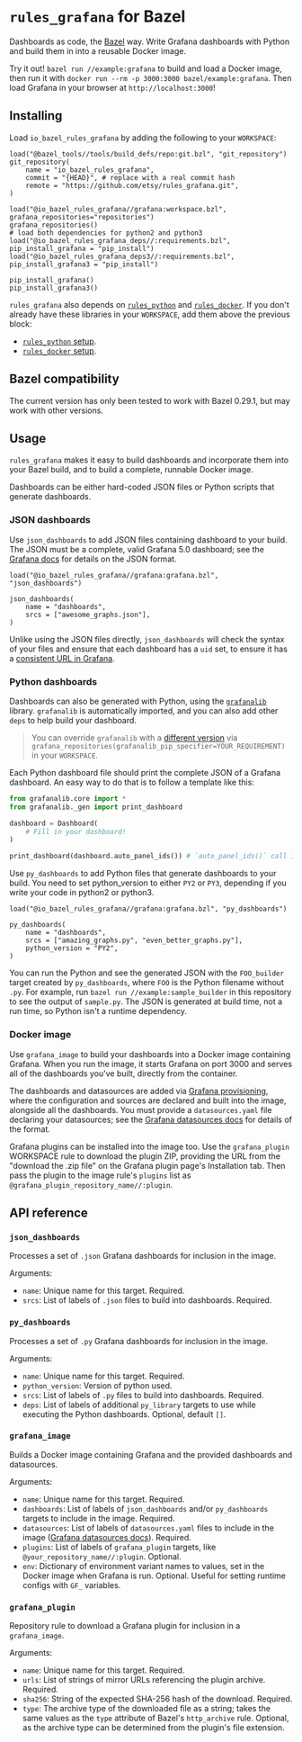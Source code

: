 # `rules_grafana` for Bazel

Dashboards as code, the [Bazel](https://bazel.build/) way.
Write Grafana dashboards with Python
and build them in into a reusable Docker image.

Try it out!  `bazel run //example:grafana` to build and load a Docker image,
then run it with `docker run --rm -p 3000:3000 bazel/example:grafana`.
Then load Grafana in your browser at `http://localhost:3000`!

## Installing

Load `io_bazel_rules_grafana` by adding the following to your `WORKSPACE`:

```
load("@bazel_tools//tools/build_defs/repo:git.bzl", "git_repository")
git_repository(
    name = "io_bazel_rules_grafana",
    commit = "{HEAD}", # replace with a real commit hash
    remote = "https://github.com/etsy/rules_grafana.git",
)

load("@io_bazel_rules_grafana//grafana:workspace.bzl", grafana_repositories="repositories")
grafana_repositories()
# load both dependencies for python2 and python3
load("@io_bazel_rules_grafana_deps//:requirements.bzl", pip_install_grafana = "pip_install")
load("@io_bazel_rules_grafana_deps3//:requirements.bzl", pip_install_grafana3 = "pip_install")

pip_install_grafana()
pip_install_grafana3()
```

`rules_grafana` also depends on [`rules_python`](https://github.com/bazelbuild/rules_python) and
[`rules_docker`](https://github.com/bazelbuild/rules_docker).
If you don't already have these libraries in your `WORKSPACE`,
add them above the previous block:

- [`rules_python` setup](https://github.com/bazelbuild/rules_python#setup).
- [`rules_docker` setup](https://github.com/bazelbuild/rules_docker#setup).

## Bazel compatibility

The current version has only been tested to work with Bazel 0.29.1, but may work with other versions.

## Usage

`rules_grafana` makes it easy to build dashboards and incorporate them into your Bazel build,
and to build a complete, runnable Docker image.

Dashboards can be either hard-coded JSON files or Python scripts that generate dashboards.

### JSON dashboards

Use `json_dashboards` to add JSON files containing dashboard to your build.
The JSON must be a complete, valid Grafana 5.0 dashboard;
see the [Grafana docs](http://docs.grafana.org/reference/dashboard/) for details on the JSON format.

```
load("@io_bazel_rules_grafana//grafana:grafana.bzl", "json_dashboards")

json_dashboards(
    name = "dashboards",
    srcs = ["awesome_graphs.json"],
)
```

Unlike using the JSON files directly,
`json_dashboards` will check the syntax of your files
and ensure that each dashboard has a `uid` set,
to ensure it has a [consistent URL in Grafana](http://docs.grafana.org/administration/provisioning/#reuseable-dashboard-urls).

### Python dashboards

Dashboards can also be generated with Python,
using the [`grafanalib`](https://github.com/weaveworks/grafanalib) library.
`grafanalib` is automatically imported,
and you can also add other `deps` to help build your dashboard.

> You can override `grafanalib` with a [different version](https://pip.pypa.io/en/stable/reference/pip_install/#requirements-file-format) via `grafana_repositories(grafanalib_pip_specifier=YOUR_REQUIREMENT)` in your `WORKSPACE`.

Each Python dashboard file should print the complete JSON of a Grafana dashboard.
An easy way to do that is to follow a template like this:

```py
from grafanalib.core import *
from grafanalib._gen import print_dashboard

dashboard = Dashboard(
    # Fill in your dashboard!
)

print_dashboard(dashboard.auto_panel_ids()) # `auto_panel_ids()` call is required!
```

Use `py_dashboards` to add Python files that generate dashboards to your build.
You need to set python_version to either `PY2` or `PY3`, depending if you write your code in python2 or python3.

```
load("@io_bazel_rules_grafana//grafana:grafana.bzl", "py_dashboards")

py_dashboards(
    name = "dashboards",
    srcs = ["amazing_graphs.py", "even_better_graphs.py"],
    python_version = "PY2",
)
```

You can run the Python and see the generated JSON with the `FOO_builder` target created by `py_dashboards`,
where `FOO` is the Python filename without `.py`.
For example, run `bazel run //example:sample_builder` in this repository to see the output of `sample.py`.
The JSON is generated at build time, not a run time, so Python isn't a runtime dependency.

### Docker image

Use `grafana_image` to build your dashboards into a Docker image containing Grafana.
When you run the image, it starts Grafana on port 3000
and serves all of the dashboards you've built,
directly from the container.

The dashboards and datasources are added via [Grafana provisioning](http://docs.grafana.org/administration/provisioning/),
where the configuration and sources are declared and built into the image,
alongside all the dashboards.
You must provide a `datasources.yaml` file declaring your datasources;
see the [Grafana datasources docs](http://docs.grafana.org/administration/provisioning/#datasources) for details of the format.

Grafana plugins can be installed into the image too.
Use the `grafana_plugin` WORKSPACE rule to download the plugin ZIP,
providing the URL from the "download the .zip file" on the Grafana plugin page's Installation tab.
Then pass the plugin to the image rule's `plugins` list as `@grafana_plugin_repository_name//:plugin`.

## API reference

### `json_dashboards`

Processes a set of `.json` Grafana dashboards for inclusion in the image.

Arguments:

- `name`: Unique name for this target.  Required.
- `srcs`: List of labels of `.json` files to build into dashboards.  Required.

### `py_dashboards`

Processes a set of `.py` Grafana dashboards for inclusion in the image.

Arguments:

- `name`: Unique name for this target.  Required.
- `python_version`: Version of python used.
- `srcs`: List of labels of `.py` files to build into dashboards.  Required.
- `deps`: List of labels of additional `py_library` targets to use while executing the Python dashboards.  Optional, default `[]`.

### `grafana_image`

Builds a Docker image containing Grafana and the provided dashboards and datasources.

Arguments:

- `name`: Unique name for this target.  Required.
- `dashboards`: List of labels of `json_dashboards` and/or `py_dashboards` targets to include in the image.  Required.
- `datasources`: List of labels of `datasources.yaml` files to include in the image ([Grafana datasources docs](http://docs.grafana.org/administration/provisioning/#datasources)).  Required.
- `plugins`: List of labels of `grafana_plugin` targets, like `@your_repository_name//:plugin`.  Optional.
- `env`: Dictionary of environment variant names to values, set in the Docker image when Grafana is run.  Optional.
    Useful for setting runtime configs with `GF_` variables.

### `grafana_plugin`

Repository rule to download a Grafana plugin for inclusion in a `grafana_image`.

Arguments:

- `name`: Unique name for this target.  Required.
- `urls`: List of strings of mirror URLs referencing the plugin archive.  Required.
- `sha256`: String of the expected SHA-256 hash of the download.  Required.
- `type`: The archive type of the downloaded file as a string;
          takes the same values as the `type` attribute of Bazel's `http_archive` rule.
          Optional, as the archive type can be determined from the plugin's file extension.
